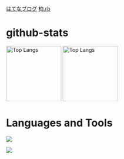 [はてなブログ](https://hisakit.hatenablog.com)
[柏.rb](https://kashiwarb.connpass.com/)

# github-stats
  <img alt="Top Langs" height="150px" src="http://github-profile-summary-cards.vercel.app/api/cards/repos-per-language?username=tomitahisaki&theme=dark" />
  <img alt="Top Langs" height="150px" src="http://github-profile-summary-cards.vercel.app/api/cards/most-commit-language?username=tomitahisaki&theme=dark" />

 # Languages and Tools
  <p align="left">
  <a href="https://skillicons.dev">
    <img src="https://skillicons.dev/icons?i=html,css,tailwind,js,ts,react,next,vue,vite,ruby,rails,git,github,docker,heroku,aws,linux" />
  </a>
</p>
  <p align="left">
  <a href="https://skillicons.dev">
    <img src="https://skillicons.dev/icons?i=vscode,neovim,codepen,discord,figma,postman,raspberrypi" />
  </a>
</p>
